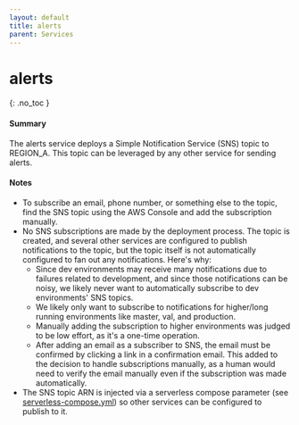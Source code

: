 ```yaml
---
layout: default
title: alerts
parent: Services
---
```


# alerts
{: .no_toc }

#### Summary

The alerts service deploys a Simple Notification Service (SNS) topic to REGION_A.  This topic can be leveraged by any other service for sending alerts.

#### Notes

- To subscribe an email, phone number, or something else to the topic, find the SNS topic using the AWS Console and add the subscription manually.
- No SNS subscriptions are made by the deployment process. The topic is created, and several other services are configured to publish notifications to the topic, but the topic itself is not automatically configured to fan out any notifications. Here's why:
  - Since dev environments may receive many notifications due to failures related to development, and since those notifications can be noisy, we likely never want to automatically subscribe to dev environments' SNS topics.
  - We likely only want to subscribe to notifications for higher/long running environments like master, val, and production.
  - Manually adding the subscription to higher environments was judged to be low effort, as it's a one-time operation.
  - After adding an email as a subscriber to SNS, the email must be confirmed by clicking a link in a confirmation email. This added to the decision to handle subscriptions manually, as a human would need to verify the email manually even if the subscription was made automatically.
- The SNS topic ARN is injected via a serverless compose parameter (see [serverless-compose.yml](../blob/master/serverless-compose.yml)) so other services can be configured to publish to it.